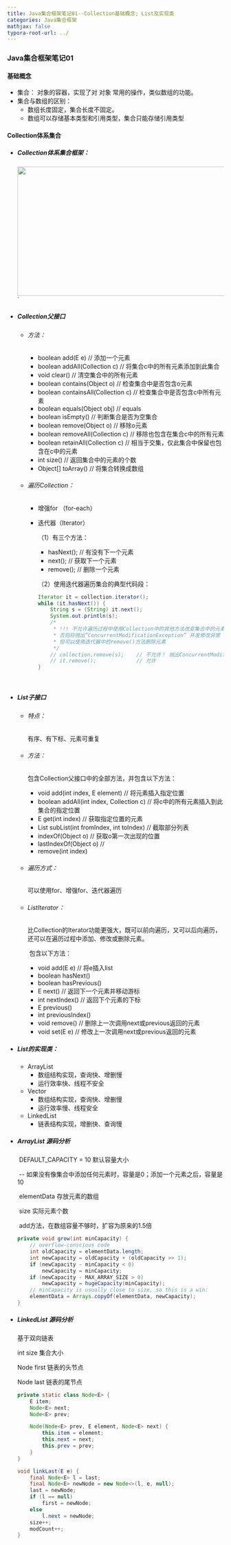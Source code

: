 ```yaml
---
title: Java集合框架笔记01--Collection基础概念; List及实现类
categories: Java集合框架
mathjax: false
typora-root-url: ../
---
```


### Java集合框架笔记01

#### 基础概念

- 集合： 对象的容器，实现了对 对象 常用的操作，类似数组的功能。
- 集合与数组的区别：
  - 数组长度固定，集合长度不固定。
  - 数组可以存储基本类型和引用类型，集合只能存储引用类型

#### Collection体系集合

- ##### Collection体系集合框架：

  <img src="/images/JavaCollectionNotes/01_Collection.png" width="600px" height="300px" style="center"/>`
  
  

- ##### Collection父接口

  - ###### 方法：

    - boolean add(E e)	// 添加一个元素
    - boolean addAll(Collection c)    // 将集合c中的所有元素添加到此集合
    - void clear()    // 清空集合中的所有元素
    - boolean contains(Object o)	// 检查集合中是否包含o元素
    - boolean containsAll(Collection c)	// 检查集合中是否包含c中所有元素
    - boolean equals(Object obj)	// equals
    - boolean isEmpty()	// 判断集合是否为空集合
    - boolean remove(Object o)	// 移除o元素
    - boolean removeAll(Collection c)	// 移除也包含在集合c中的所有元素
    - boolean retainAll(Collection c)	// 相当于交集，仅此集合中保留也包含在c中的元素
    - int size()    // 返回集合中的元素的个数
    - Object[] toArray()    // 将集合转换成数组

  - ###### 遍历Collection：

    - 增强for （for-each）

    - 迭代器（Iterator）

      （1）有三个方法：

      - hasNext();  // 有没有下一个元素
      - next();    // 获取下一个元素
      - remove();     // 删除一个元素

      （2）使用迭代器遍历集合的典型代码段：

      ```java
      Iterator it = collection.iterator();
      while (it.hasNext()) {
          String s = (String) it.next();
          System.out.println(s);
          /*
           * !!! 不允许遍历过程中使用Collection中的其他方法改变集合中的元素 !!!
           * 否则将抛出“ConcurrentModificationException” 并发修改异常
           * 但可以使用迭代器中的remove()方法删除元素
           */
          // collection.remove(s);    // 不允许！ 抛出ConcurrentModificationException异常
          // it.remove();             // 允许
      }
      ```

      ​    
  
- ##### List子接口

  - ###### 特点：

    有序、有下标、元素可重复

  - ###### 方法：

    包含Collection父接口中的全部方法，并包含以下方法：

    - void add(int index, E element)     // 将元素插入指定位置
    - boolean addAll(int index, Collection c)     // 将c中的所有元素插入到此集合的指定位置
    - E get(int index)    // 获取指定位置的元素
    - List subList(int fromIndex, int toIndex)    // 截取部分列表
    - indexOf(Object o)    // 获取o第一次出现的位置
    - lastIndexOf(Object o)    // 
    - remove(int index)

  - ###### 遍历方式：

      可以使用for、增强for、迭代器遍历

  - ###### ListIterator：

      比Collection的Iterator功能更强大，既可以前向遍历，又可以后向遍历，还可以在遍历过程中添加、修改或删除元素。

    ​	包含以下方法：
    
    - void	add(E e)    // 将e插入list
    - boolean	hasNext()    
    - boolean	hasPrevious()
    - E	next()    // 返回下一个元素并移动游标
    - int	nextIndex()    // 返回下个元素的下标
    - E	previous()
    - int	previousIndex()
    - void	remove()    // 删除上一次调用next或previous返回的元素
    - void	set(E e)    // 修改上一次调用next或previous返回的元素

- ##### List的实现类：

  - ArrayList
    - 数组结构实现，查询快、增删慢
    - 运行效率快、线程不安全
  - Vector
    - 数组结构实现，查询快、增删慢
    - 运行效率慢、线程安全
  - LinkedList
    - 链表结构实现，增删快、查询慢

- ##### ArrayList 源码分析

  ​	DEFAULT_CAPACITY = 10	默认容量大小

  ​				-- 如果没有像集合中添加任何元素时，容量是0；添加一个元素之后，容量是10

  ​	elementData	存放元素的数组

  ​	size	实际元素个数

  ​    add方法，在数组容量不够时，扩容为原来的1.5倍

  ```java
  private void grow(int minCapacity) {
      // overflow-conscious code
      int oldCapacity = elementData.length;
      int newCapacity = oldCapacity + (oldCapacity >> 1);
      if (newCapacity - minCapacity < 0)
          newCapacity = minCapacity;
      if (newCapacity - MAX_ARRAY_SIZE > 0)
          newCapacity = hugeCapacity(minCapacity);
      // minCapacity is usually close to size, so this is a win:
      elementData = Arrays.copyOf(elementData, newCapacity);
  }
  ```

- ##### LinkedList 源码分析

   基于双向链表

  int size 集合大小

  Node first 链表的头节点

  Node last  链表的尾节点

  ```java
  private static class Node<E> {
      E item;
      Node<E> next;
      Node<E> prev;
  
      Node(Node<E> prev, E element, Node<E> next) {
          this.item = element;
          this.next = next;
          this.prev = prev;
      }
  }
  ```

  ```java
  void linkLast(E e) {
      final Node<E> l = last;
      final Node<E> newNode = new Node<>(l, e, null);
      last = newNode;
      if (l == null)
          first = newNode;
      else
          l.next = newNode;
      size++;
      modCount++;
  }
  ```

  ​	

